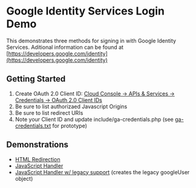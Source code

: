 Google Identity Services Login Demo
===================================

This demonstrates three methods for signing in with Google Identity Services. Aditional information can be found at [https://developers.google.com/identity](https://developers.google.com/identity)

Getting Started
---------------

1.  Create OAuth 2.0 Client ID: [Cloud Console -> APIs & Services -> Credentials -> OAuth 2.0 Client IDs](https://console.cloud.google.com/apis/credentials)
2.  Be sure to list authorizaed Javascript Origins
3.  Be sure to list redirect URIs
4.  Note your Client ID and update include/ga-credentials.php (see <a href="include/ga-credentials.txt">ga-credentials.txt</a> for prototype)

Demonstrations
--------------

*   [HTML Redirection](demo-redirect.php)
*   [JavaScript Handler](demo-js.php)
*   [JavaScript Handler w/ legacy support](demo-js.php) (creates the legacy googleUser object)
